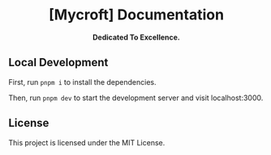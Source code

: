 <h1 align='center'>[Mycroft] Documentation</a></h1><p align='center'><b>Dedicated To Excellence.</b></h5>


## Local Development

First, run `pnpm i` to install the dependencies.

Then, run `pnpm dev` to start the development server and visit localhost:3000.

## License

This project is licensed under the MIT License.
